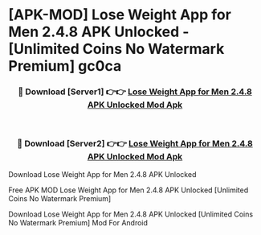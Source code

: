 # [APK-MOD] Lose Weight App for Men 2.4.8 APK Unlocked - [Unlimited Coins No Watermark Premium] gc0ca



<div align="center">
<h3>🔴 Download [Server1] 👉👉 <a href="https://momento.my/?title=Lose_Weight_App_for_Men_2.4.8_APK_Unlocked">Lose Weight App for Men 2.4.8 APK Unlocked Mod Apk</a></h3><br>

<h3>🔴 Download [Server2] 👉👉 <a href="https://momento.my/?title=Lose_Weight_App_for_Men_2.4.8_APK_Unlocked">Lose Weight App for Men 2.4.8 APK Unlocked Mod Apk</a></h3>
</div>



Download Lose Weight App for Men 2.4.8 APK Unlocked 

Free APK MOD Lose Weight App for Men 2.4.8 APK Unlocked [Unlimited Coins No Watermark Premium]

Download Lose Weight App for Men 2.4.8 APK Unlocked [Unlimited Coins No Watermark Premium] Mod For Android
